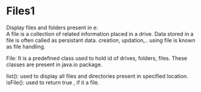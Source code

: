 # Files1
Display files and folders present in e:\
A file is a collection of related information placed in a drive.
Data stored in a file is often called as persistant data.
creation, updation,.. using file is known as file handling.

File: It is a predefined class used to hold id of drives, folders, files.
These classes are present in java.io package.

list(): used to display all files and directories present in specified location.
isFile(): used to return true , if it a file.
